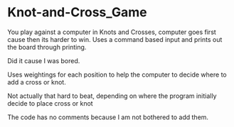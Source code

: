 # Knot-and-Cross_Game
You play against a computer in Knots and Crosses, computer goes first cause then its harder to win. Uses a command based input and prints out the board
through printing. 

Did it cause I was bored.

Uses weightings for each position to help the computer to decide where to add a cross or knot.

Not actually that hard to beat, depending on where the program initially decide to place cross or knot

The code has no comments because I am not bothered to add them.
